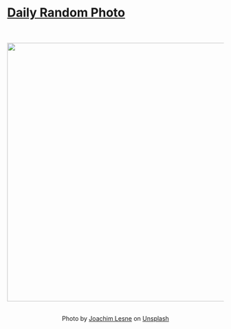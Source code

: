 # [Daily Random Photo](https://www.dailyrandomphoto.com/)

<div align="center">
  <br>
  <br>
  <a href="https://www.dailyrandomphoto.com/p/2025/2025-11-01/"><img src="https://images.unsplash.com/photo-1759845565546-d4b85791470b?crop=entropy&cs=tinysrgb&fit=max&fm=jpg&ixid=M3w3NzUwOHwwfDF8cmFuZG9tfHx8fHx8fHx8MTc2MTk1ODIxOHw&ixlib=rb-4.1.0&q=80&w=1080" width="600px"></a>
  <br>
  <br>
  <p class="has-text-grey">Photo by <a href="https://unsplash.com/@joaching?utm_source=Daily%20Random%20Photo&amp;utm_medium=referral" target="_blank" rel="noopener noreferrer">Joachim Lesne</a> on <a href="https://unsplash.com/photos/a-large-ocean-wave-crests-and-breaks-vYc1k5x_f7I?utm_source=Daily%20Random%20Photo&amp;utm_medium=referral" target="_blank" rel="noopener noreferrer">Unsplash</a></p>
</div>
